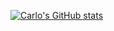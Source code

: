 [![Carlo's GitHub stats](https://github-readme-stats.vercel.app/api?username=soycarlo99&hide=contribs,stars&hide_rank=false&rank_icon=github&show_icons=true&theme=dark&show=prs_merged)](https://github.com/soycarlo99/github-readme-stats)
